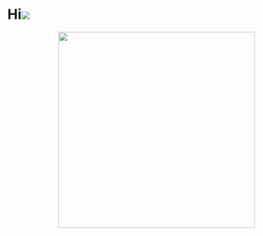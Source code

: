# Hi![](https://user-images.githubusercontent.com/18350557/176309783-0785949b-9127-417c-8b55-ab5a4333674e.gif) 
 

<img src='https://media.giphy.com/media/tO0eGFAvsCUTtWAowm/giphy.gif' align='right' style='width:400px'>  




